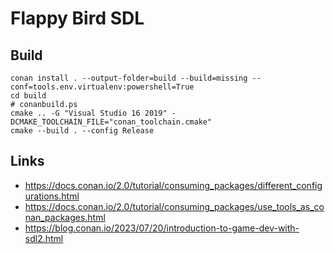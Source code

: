 Flappy Bird SDL
===============

Build
-----

```
conan install . --output-folder=build --build=missing --conf=tools.env.virtualenv:powershell=True
cd build
# conanbuild.ps
cmake .. -G "Visual Studio 16 2019" -DCMAKE_TOOLCHAIN_FILE="conan_toolchain.cmake"
cmake --build . --config Release
```

Links
-----

- https://docs.conan.io/2.0/tutorial/consuming_packages/different_configurations.html
- https://docs.conan.io/2.0/tutorial/consuming_packages/use_tools_as_conan_packages.html
- https://blog.conan.io/2023/07/20/introduction-to-game-dev-with-sdl2.html